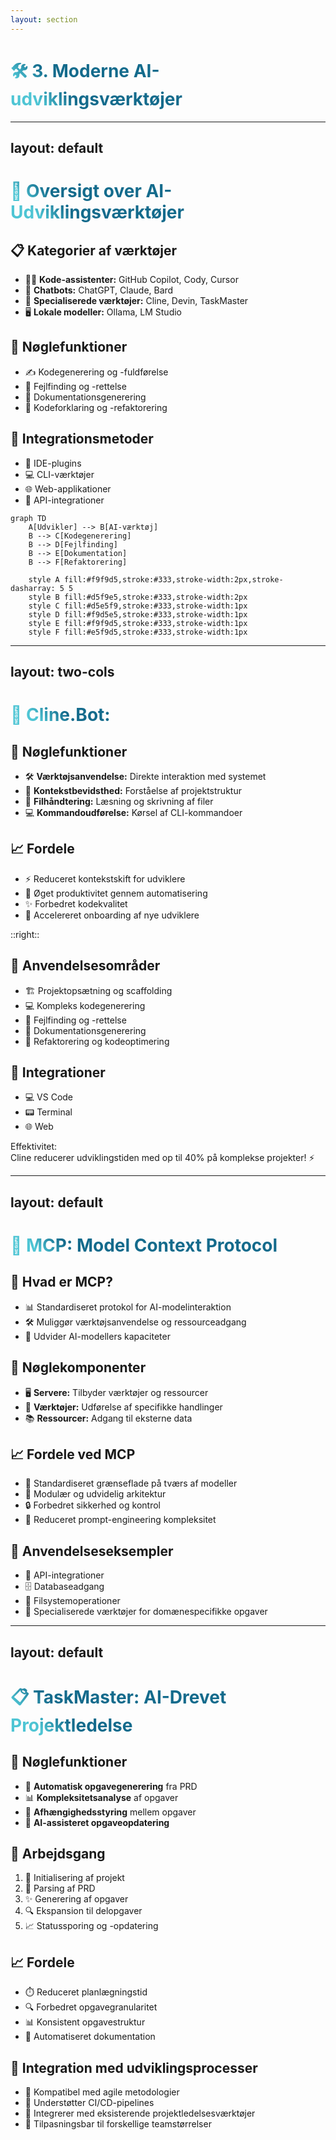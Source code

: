 ```yaml
---
layout: section
---
```


# 🛠️ 3. Moderne AI-udviklingsværktøjer

<style>
h1 {
  background-color: #2B90B6;
  background-image: linear-gradient(45deg, #4EC5D4 10%, #146b8c 20%);
  background-size: 100%;
  -webkit-background-clip: text;
  -moz-background-clip: text;
  -webkit-text-fill-color: transparent;
  -moz-text-fill-color: transparent;
}
</style>

---
layout: default
---

# 🧰 Oversigt over AI-Udviklingsværktøjer

<div grid="~ cols-2 gap-4">
<div>

<v-clicks>

## 📋 Kategorier af værktøjer

- 👨‍💻 **Kode-assistenter:** GitHub Copilot, Cody, Cursor
- 💬 **Chatbots:** ChatGPT, Claude, Bard
- 🔧 **Specialiserede værktøjer:** Cline, Devin, TaskMaster
- 🖥️ **Lokale modeller:** Ollama, LM Studio

</v-clicks>

<div v-click class="mt-4">

## 🔑 Nøglefunktioner

- ✍️ Kodegenerering og -fuldførelse
- 🐛 Fejlfinding og -rettelse
- 📝 Dokumentationsgenerering
- 🔄 Kodeforklaring og -refaktorering

</div>

</div>
<div>

<v-clicks>

## 🔌 Integrationsmetoder

- 🧩 IDE-plugins
- 💻 CLI-værktøjer
- 🌐 Web-applikationer
- 🔄 API-integrationer

</v-clicks>

<div v-click class="mt-4">

```mermaid {scale: 0.5}
graph TD
    A[Udvikler] --> B[AI-værktøj]
    B --> C[Kodegenerering]
    B --> D[Fejlfinding]
    B --> E[Dokumentation]
    B --> F[Refaktorering]
    
    style A fill:#f9f9d5,stroke:#333,stroke-width:2px,stroke-dasharray: 5 5
    style B fill:#d5f9e5,stroke:#333,stroke-width:2px
    style C fill:#d5e5f9,stroke:#333,stroke-width:1px
    style D fill:#f9d5e5,stroke:#333,stroke-width:1px
    style E fill:#f9f9d5,stroke:#333,stroke-width:1px
    style F fill:#e5f9d5,stroke:#333,stroke-width:1px
```

</div>

</div>
</div>

<style>
h1 {
  background-color: #2B90B6;
  background-image: linear-gradient(45deg, #4EC5D4 10%, #146b8c 20%);
  background-size: 100%;
  -webkit-background-clip: text;
  -moz-background-clip: text;
  -webkit-text-fill-color: transparent;
  -moz-text-fill-color: transparent;
}
</style>

---
layout: two-cols
---

# 🤖 Cline.Bot:

<v-clicks>

## 🔑 Nøglefunktioner
- 🛠️ **Værktøjsanvendelse:** Direkte interaktion med systemet
- 🧠 **Kontekstbevidsthed:** Forståelse af projektstruktur
- 📂 **Filhåndtering:** Læsning og skrivning af filer
- 💻 **Kommandoudførelse:** Kørsel af CLI-kommandoer

## 📈 Fordele
- ⚡ Reduceret kontekstskift for udviklere
- 🚀 Øget produktivitet gennem automatisering
- ✨ Forbedret kodekvalitet
- 🔄 Accelereret onboarding af nye udviklere

</v-clicks>

::right::

<div class="ml-4">

<v-clicks>

## 🎯 Anvendelsesområder
- 🏗️ Projektopsætning og scaffolding
- 💻 Kompleks kodegenerering
- 🐛 Fejlfinding og -rettelse
- 📝 Dokumentationsgenerering
- 🔄 Refaktorering og kodeoptimering

## 🔌 Integrationer
- 💻 VS Code
- 📟 Terminal
- 🌐 Web

</v-clicks>

<div v-click class="mt-4 p-3 bg-purple-500 bg-opacity-10 rounded-lg border border-purple-200">
  <div class="text-purple-400 font-bold">Effektivitet:</div>
  <div class="text-sm mt-1">Cline reducerer udviklingstiden med op til 40% på komplekse projekter! ⚡</div>
</div>

</div>

<style>
h1 {
  background-color: #2B90B6;
  background-image: linear-gradient(45deg, #4EC5D4 10%, #146b8c 20%);
  background-size: 100%;
  -webkit-background-clip: text;
  -moz-background-clip: text;
  -webkit-text-fill-color: transparent;
  -moz-text-fill-color: transparent;
}
</style>

---
layout: default
---

# 🔄 MCP: Model Context Protocol

<div grid="~ cols-2 gap-4">
<div>

<v-clicks>

## 🤔 Hvad er MCP?
- 📊 Standardiseret protokol for AI-modelinteraktion
- 🛠️ Muliggør værktøjsanvendelse og ressourceadgang
- 🚀 Udvider AI-modellers kapaciteter

</v-clicks>
<v-clicks>

## 🧩 Nøglekomponenter
- 🖥️ **Servere:** Tilbyder værktøjer og ressourcer
- 🔧 **Værktøjer:** Udførelse af specifikke handlinger
- 📚 **Ressourcer:** Adgang til eksterne data

</v-clicks>

</div>
<div>

<v-clicks>

## 📈 Fordele ved MCP
- 🔄 Standardiseret grænseflade på tværs af modeller
- 🧩 Modulær og udvidelig arkitektur
- 🔒 Forbedret sikkerhed og kontrol
- 💬 Reduceret prompt-engineering kompleksitet

## 🎯 Anvendelseseksempler
- 🔌 API-integrationer
- 🗄️ Databaseadgang
- 📂 Filsystemoperationer
- 🔧 Specialiserede værktøjer for domænespecifikke opgaver

</v-clicks>

</div>
</div>

<style>
h1 {
  background-color: #2B90B6;
  background-image: linear-gradient(45deg, #4EC5D4 10%, #146b8c 20%);
  background-size: 100%;
  -webkit-background-clip: text;
  -moz-background-clip: text;
  -webkit-text-fill-color: transparent;
  -moz-text-fill-color: transparent;
}
</style>

---
layout: default
---

# 📋 TaskMaster: AI-Drevet Projektledelse

<div grid="~ cols-2 gap-4">
<div>

<v-clicks>

## 🔑 Nøglefunktioner
- 🤖 **Automatisk opgavegenerering** fra PRD
- 📊 **Kompleksitetsanalyse** af opgaver
- 🔄 **Afhængighedsstyring** mellem opgaver
- 🧠 **AI-assisteret opgaveopdatering**

## 🔄 Arbejdsgang
1. 🏁 Initialisering af projekt
2. 📝 Parsing af PRD
3. ✨ Generering af opgaver
4. 🔍 Ekspansion til delopgaver
5. 📈 Statussporing og -opdatering

</v-clicks>


</div>
<div>

<v-clicks>

## 📈 Fordele
- ⏱️ Reduceret planlægningstid
- 🔍 Forbedret opgavegranularitet
- 📊 Konsistent opgavestruktur
- 📝 Automatiseret dokumentation

## 🔄 Integration med udviklingsprocesser
- 🔄 Kompatibel med agile metodologier
- 🚀 Understøtter CI/CD-pipelines
- 🔌 Integrerer med eksisterende projektledelsesværktøjer
- 🧩 Tilpasningsbar til forskellige teamstørrelser

</v-clicks>

</div>
</div>

<style>
h1 {
  background-color: #2B90B6;
  background-image: linear-gradient(45deg, #4EC5D4 10%, #146b8c 20%);
  background-size: 100%;
  -webkit-background-clip: text;
  -moz-background-clip: text;
  -webkit-text-fill-color: transparent;
  -moz-text-fill-color: transparent;
}
</style>
